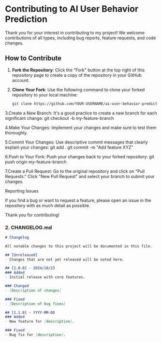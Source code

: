 # Contributing to AI User Behavior Prediction

Thank you for your interest in contributing to my project! We welcome contributions of all types, including bug reports, feature requests, and code changes.

## How to Contribute

1. **Fork the Repository**: Click the "Fork" button at the top right of this repository page to create a copy of the repository in your GitHub account.

2. **Clone Your Fork**: Use the following command to clone your forked repository to your local machine:
   ```bash
   git clone https://github.com/YOUR-USERNAME/ai-user-behavior-prediction.git

3.Create a New Branch: It's a good practice to create a new branch for each significant change:
git checkout -b my-feature-branch

4.Make Your Changes: Implement your changes and make sure to test them thoroughly.

5.Commit Your Changes: Use descriptive commit messages that clearly explain your changes:
git add .
git commit -m "Add feature XYZ"

6.Push to Your Fork: Push your changes back to your forked repository:
git push origin my-feature-branch

7.Create a Pull Request: Go to the original repository and click on "Pull Requests." Click "New Pull Request" and select your branch to submit your changes.


Reporting Issues

If you find a bug or want to request a feature, please open an issue in the repository with as much detail as possible.

Thank you for contributing!

### 2. CHANGELOG.md



```markdown
# Changelog

All notable changes to this project will be documented in this file.

## [Unreleased]
- Changes that are not yet released will be noted here.

## [1.0.0] - 2024/10/23
### Added
- Initial release with core features.

### Changed
- [Description of changes]

### Fixed
- [Description of bug fixes]

## [1.1.0] - YYYY-MM-DD
### Added
- New feature for [description].

### Fixed
- Bug fix for [description].



